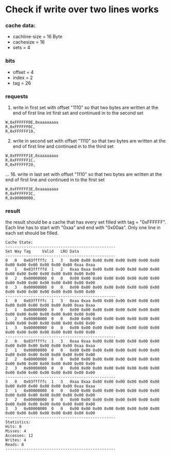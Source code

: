# Check if write over two lines works

### cache data:
- cachline-size = 16 Byte
- cachesize = 16
- sets = 4

### bits 
- offset = 4
- index = 2
- tag = 26

### requests
1. write in first set with offset "1110" so that two bytes are written at the end of first line int first set and continued in to the second set
````
W,0xFFFFFF0E,0xaaaaaaaa
R,0xFFFFFF0C,
R,0xFFFFFF10,
````
2. write in second set with offset "1110" so that two bytes are written at the end of first line and continued in to the third set
````
W,0xFFFFFF1E,0xaaaaaaaa
R,0xFFFFFF1C,
R,0xFFFFFF20,
````
...
16. write in last set with offset "1110" so that two bytes are written at the end of first line and continued in to the first set
````
W,0xFFFFFF3E,0xaaaaaaaa
R,0xFFFFFF3C,
R,0x00000000,
````

### result
the result should be a cache that has every set filled with tag = "0xFFFFFF". Each line has to start with "0xaa" and end with "0x00aa". Only one line in each set should be filled.

````
Cache State:
------------------------------------------------
Set	Way	Tag		Valid	LRU	Data
------------------------------------------------
0	0	0x03fffffc	1	3	0x00 0x00 0x00 0x00 0x00 0x00 0x00 0x00 0x00 0x00 0x00 0x00 0x00 0x00 0xaa 0xaa 
0	1	0x03fffffd	1	2	0xaa 0xaa 0x00 0x00 0x00 0x00 0x00 0x00 0x00 0x00 0x00 0x00 0x00 0x00 0x00 0x00 
0	2	0x00000000	0	0	0x00 0x00 0x00 0x00 0x00 0x00 0x00 0x00 0x00 0x00 0x00 0x00 0x00 0x00 0x00 0x00 
0	3	0x00000000	0	0	0x00 0x00 0x00 0x00 0x00 0x00 0x00 0x00 0x00 0x00 0x00 0x00 0x00 0x00 0x00 0x00 
------------------------------------------------
1	0	0x03fffffc	1	3	0xaa 0xaa 0x00 0x00 0x00 0x00 0x00 0x00 0x00 0x00 0x00 0x00 0x00 0x00 0xaa 0xaa 
1	1	0x00000000	0	0	0x00 0x00 0x00 0x00 0x00 0x00 0x00 0x00 0x00 0x00 0x00 0x00 0x00 0x00 0x00 0x00 
1	2	0x00000000	0	0	0x00 0x00 0x00 0x00 0x00 0x00 0x00 0x00 0x00 0x00 0x00 0x00 0x00 0x00 0x00 0x00 
1	3	0x00000000	0	0	0x00 0x00 0x00 0x00 0x00 0x00 0x00 0x00 0x00 0x00 0x00 0x00 0x00 0x00 0x00 0x00 
------------------------------------------------
2	0	0x03fffffc	1	3	0xaa 0xaa 0x00 0x00 0x00 0x00 0x00 0x00 0x00 0x00 0x00 0x00 0x00 0x00 0xaa 0xaa 
2	1	0x00000000	0	0	0x00 0x00 0x00 0x00 0x00 0x00 0x00 0x00 0x00 0x00 0x00 0x00 0x00 0x00 0x00 0x00 
2	2	0x00000000	0	0	0x00 0x00 0x00 0x00 0x00 0x00 0x00 0x00 0x00 0x00 0x00 0x00 0x00 0x00 0x00 0x00 
2	3	0x00000000	0	0	0x00 0x00 0x00 0x00 0x00 0x00 0x00 0x00 0x00 0x00 0x00 0x00 0x00 0x00 0x00 0x00 
------------------------------------------------
3	0	0x03fffffc	1	3	0xaa 0xaa 0x00 0x00 0x00 0x00 0x00 0x00 0x00 0x00 0x00 0x00 0x00 0x00 0xaa 0xaa 
3	1	0x00000000	0	0	0x00 0x00 0x00 0x00 0x00 0x00 0x00 0x00 0x00 0x00 0x00 0x00 0x00 0x00 0x00 0x00 
3	2	0x00000000	0	0	0x00 0x00 0x00 0x00 0x00 0x00 0x00 0x00 0x00 0x00 0x00 0x00 0x00 0x00 0x00 0x00 
3	3	0x00000000	0	0	0x00 0x00 0x00 0x00 0x00 0x00 0x00 0x00 0x00 0x00 0x00 0x00 0x00 0x00 0x00 0x00 
------------------------------------------------
Statistics:
Hits: 8
Misses: 4
Accesses: 12
Writes: 4
Reads: 8
------------------------------------------------
````